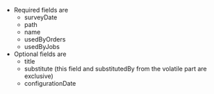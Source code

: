 * Required fields are
    * surveyDate
    * path
    * name
    * usedByOrders
    * usedByJobs
* Optional fields are
    * title
    * substitute (this field and substitutedBy from the volatile part are exclusive)
    * configurationDate
